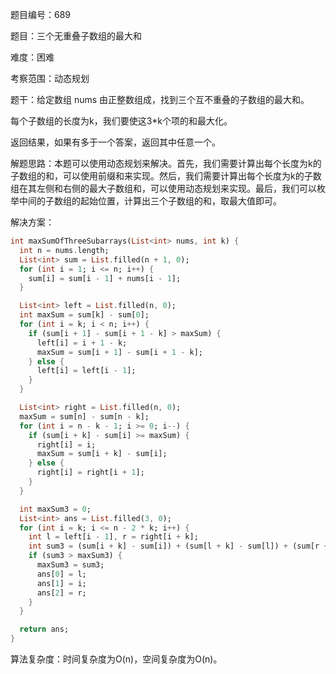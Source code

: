 题目编号：689

题目：三个无重叠子数组的最大和

难度：困难

考察范围：动态规划

题干：给定数组 nums 由正整数组成，找到三个互不重叠的子数组的最大和。

每个子数组的长度为k，我们要使这3*k个项的和最大化。

返回结果，如果有多于一个答案，返回其中任意一个。

解题思路：本题可以使用动态规划来解决。首先，我们需要计算出每个长度为k的子数组的和，可以使用前缀和来实现。然后，我们需要计算出每个长度为k的子数组在其左侧和右侧的最大子数组和，可以使用动态规划来实现。最后，我们可以枚举中间的子数组的起始位置，计算出三个子数组的和，取最大值即可。

解决方案：

```dart
int maxSumOfThreeSubarrays(List<int> nums, int k) {
  int n = nums.length;
  List<int> sum = List.filled(n + 1, 0);
  for (int i = 1; i <= n; i++) {
    sum[i] = sum[i - 1] + nums[i - 1];
  }

  List<int> left = List.filled(n, 0);
  int maxSum = sum[k] - sum[0];
  for (int i = k; i < n; i++) {
    if (sum[i + 1] - sum[i + 1 - k] > maxSum) {
      left[i] = i + 1 - k;
      maxSum = sum[i + 1] - sum[i + 1 - k];
    } else {
      left[i] = left[i - 1];
    }
  }

  List<int> right = List.filled(n, 0);
  maxSum = sum[n] - sum[n - k];
  for (int i = n - k - 1; i >= 0; i--) {
    if (sum[i + k] - sum[i] >= maxSum) {
      right[i] = i;
      maxSum = sum[i + k] - sum[i];
    } else {
      right[i] = right[i + 1];
    }
  }

  int maxSum3 = 0;
  List<int> ans = List.filled(3, 0);
  for (int i = k; i <= n - 2 * k; i++) {
    int l = left[i - 1], r = right[i + k];
    int sum3 = (sum[i + k] - sum[i]) + (sum[l + k] - sum[l]) + (sum[r + k] - sum[r]);
    if (sum3 > maxSum3) {
      maxSum3 = sum3;
      ans[0] = l;
      ans[1] = i;
      ans[2] = r;
    }
  }

  return ans;
}
```

算法复杂度：时间复杂度为O(n)，空间复杂度为O(n)。